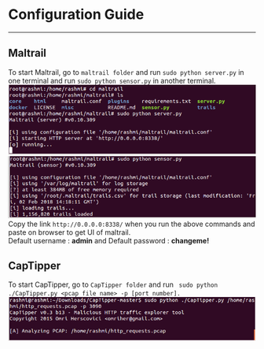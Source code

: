 # Configuration Guide
---------------------------------------------------------------------------------------------------------
## Maltrail
To start Maltrail, go to ```maltrail folder``` and run ``` sudo python server.py ``` in one terminal and run ``` sudo python sensor.py ``` 
in another terminal. <br >
![server](https://github.com/RN0311/CyberSecurity/blob/master/img/server.png)
![sensor](https://github.com/RN0311/CyberSecurity/blob/master/img/sensor.png)
<br >
Copy the link ``` http://0.0.0.0:8338/ ``` when you run the above commands and paste on browser to get UI of maltrail.<br >
Default username : **admin** and Default password : **changeme!**

## CapTipper
To start CapTipper, go to ```CapTipper folder``` and run ``` sudo python ./CapTipper.py <pcap file name> -p [port number].``` <br >
![starting_screen](https://github.com/RN0311/CyberSecurity/blob/master/img/starting_screen.png)
